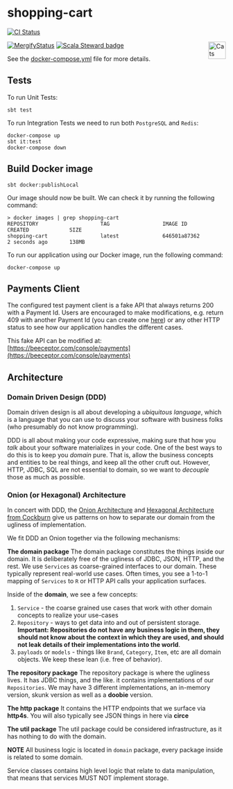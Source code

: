 shopping-cart
=============

[![CI Status](https://travis-ci.org/Bunyod/PracticalFPinScala.svg?branch=master&style=flat)](https://travis-ci.org/Bunyod/PracticalFPinScala/)

[![MergifyStatus](https://img.shields.io/endpoint.svg?url=https://gh.mergify.io/badges/Bunyod/PracticalFPinScala&style=flat)](https://mergify.io)
[![Scala Steward badge](https://img.shields.io/badge/Scala_Steward-helping-brightgreen.svg?style=flat&logo=data:image/png;base64,iVBORw0KGgoAAAANSUhEUgAAAA4AAAAQCAMAAAARSr4IAAAAVFBMVEUAAACHjojlOy5NWlrKzcYRKjGFjIbp293YycuLa3pYY2LSqql4f3pCUFTgSjNodYRmcXUsPD/NTTbjRS+2jomhgnzNc223cGvZS0HaSD0XLjbaSjElhIr+AAAAAXRSTlMAQObYZgAAAHlJREFUCNdNyosOwyAIhWHAQS1Vt7a77/3fcxxdmv0xwmckutAR1nkm4ggbyEcg/wWmlGLDAA3oL50xi6fk5ffZ3E2E3QfZDCcCN2YtbEWZt+Drc6u6rlqv7Uk0LdKqqr5rk2UCRXOk0vmQKGfc94nOJyQjouF9H/wCc9gECEYfONoAAAAASUVORK5CYII=)](https://scala-steward.org) <a href="https://typelevel.org/cats/"><img src="https://typelevel.org/cats/img/cats-badge.svg" height="40px" align="right" alt="Cats friendly" /></a>

See the [docker-compose.yml](app/docker-compose.yml) file for more details.

## Tests

To run Unit Tests:

```
sbt test
```

To run Integration Tests we need to run both `PostgreSQL` and `Redis`:


```
docker-compose up
sbt it:test
docker-compose down
```

## Build Docker image

```
sbt docker:publishLocal
```

Our image should now be built. We can check it by running the following command:

```
> docker images | grep shopping-cart
REPOSITORY                    TAG                 IMAGE ID            CREATED             SIZE
shopping-cart                 latest              646501a87362        2 seconds ago       138MB
```

To run our application using our Docker image, run the following command:

```
docker-compose up
```

## Payments Client

The configured test payment client is a fake API that always returns 200 with a Payment Id. Users are encouraged to make modifications, e.g. return 409 with another Payment Id (you can create one [here](https://www.uuidgenerator.net/api/version1/1)) or any other HTTP status to see how our application handles the different cases.

This fake API can be modified at: [https://beeceptor.com/console/payments](https://beeceptor.com/console/payments)

## Architecture
### Domain Driven Design (DDD)
Domain driven design is all about developing a _ubiquitous language_, which is a language that you can use to discuss your software with business folks (who presumably do not know programming).

DDD is all about making your code expressive, making sure that how you _talk_ about your software materializes in your code.  One of the best ways to do this is to keep you _domain_ pure.  That is, allow the business concepts and entities to be real things, and keep all the other cruft out.  However, HTTP, JDBC, SQL are not essential to domain, so we want to _decouple_ those as much as possible.

### Onion (or Hexagonal) Architecture
In concert with DDD, the [Onion Architecture](https://jeffreypalermo.com/2008/08/the-onion-architecture-part-3/) and [Hexagonal Architecture from Cockburn](https://java-design-patterns.com/patterns/hexagonal/) give us patterns on how to separate our domain from the ugliness of implementation.

We fit DDD an Onion together via the following mechanisms:

**The domain package**
The domain package constitutes the things inside our domain.  It is deliberately free of the ugliness of JDBC, JSON, HTTP, and the rest. 
We use `Services` as coarse-grained interfaces to our domain.  These typically represent real-world use cases. Often times, you see a 1-to-1 mapping of `Services` to `R` or HTTP API calls your application surfaces.

Inside of the **domain**, we see a few concepts:

1. `Service` - the coarse grained use cases that work with other domain concepts to realize your use-cases
1. `Repository` - ways to get data into and out of persistent storage.  **Important: Repositories do not have any business logic in them, they should not know about the context in which they are used, and should not leak details of their implementations into the world**.
1. `payloads` or `models` - things like `Brand`, `Category`, `Item`, etc are all domain objects.  We keep these lean (i.e. free of behavior).

**The repository package**
The repository package is where the ugliness lives.  It has JDBC things, and the like.
it contains implementations of our `Repositories`.  We may have 3 different implementations, an in-memory version, skunk version as well as a **doobie** version.

**The http package**
It contains the HTTP endpoints that we surface via **http4s**.  You will also typically see JSON things in here via **circe**

**The util package**
The util package could be considered infrastructure, as it has nothing to do with the domain.

**NOTE**
All business logic is located in `domain` package, every package inside is related to some domain.

Service classes contains high level logic that relate to data manipulation,
that means that services MUST NOT implement storage.